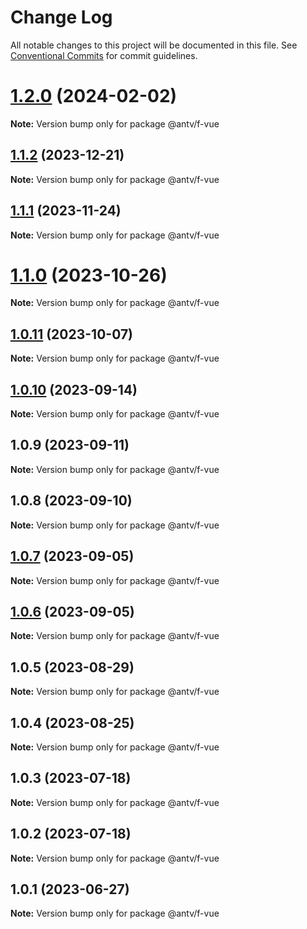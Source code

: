 # Change Log

All notable changes to this project will be documented in this file.
See [Conventional Commits](https://conventionalcommits.org) for commit guidelines.

# [1.2.0](https://github.com/antvis/f2/compare/v1.1.2...v1.2.0) (2024-02-02)

**Note:** Version bump only for package @antv/f-vue





## [1.1.2](https://github.com/antvis/f2/compare/v1.1.1...v1.1.2) (2023-12-21)

**Note:** Version bump only for package @antv/f-vue





## [1.1.1](https://github.com/antvis/f2/compare/v1.1.0...v1.1.1) (2023-11-24)

**Note:** Version bump only for package @antv/f-vue





# [1.1.0](https://github.com/antvis/f2/compare/v1.0.12...v1.1.0) (2023-10-26)

**Note:** Version bump only for package @antv/f-vue





## [1.0.11](https://github.com/antvis/f2/compare/v1.0.10...v1.0.11) (2023-10-07)

**Note:** Version bump only for package @antv/f-vue





## [1.0.10](https://github.com/antvis/f2/compare/v1.0.9...v1.0.10) (2023-09-14)

**Note:** Version bump only for package @antv/f-vue





## 1.0.9 (2023-09-11)

**Note:** Version bump only for package @antv/f-vue





## 1.0.8 (2023-09-10)

**Note:** Version bump only for package @antv/f-vue





## [1.0.7](https://github.com/antvis/f2/compare/v1.0.6...v1.0.7) (2023-09-05)

**Note:** Version bump only for package @antv/f-vue





## [1.0.6](https://github.com/antvis/f2/compare/v1.0.5...v1.0.6) (2023-09-05)

**Note:** Version bump only for package @antv/f-vue





## 1.0.5 (2023-08-29)

**Note:** Version bump only for package @antv/f-vue





## 1.0.4 (2023-08-25)

**Note:** Version bump only for package @antv/f-vue





## 1.0.3 (2023-07-18)

**Note:** Version bump only for package @antv/f-vue





## 1.0.2 (2023-07-18)

**Note:** Version bump only for package @antv/f-vue





## 1.0.1 (2023-06-27)

**Note:** Version bump only for package @antv/f-vue
